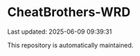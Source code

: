 # CheatBrothers-WRD

Last updated: 2025-06-09 09:39:31

This repository is automatically maintained.
